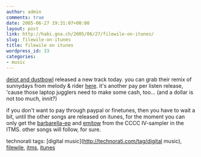 ```yaml
---
author: admin
comments: true
date: 2005-06-27 19:31:07+00:00
layout: post
link: http://habi.gna.ch/2005/06/27/filewile-on-itunes/
slug: filewile-on-itunes
title: filewile on itunes
wordpress_id: 33
categories:
- music
---
```



[dejot and dustbowl](http://filewile.com/) released a new track today. you can grab their remix of sunnydays from melody & rider [here](http://filewile.com/html/en/tracks_download/index.php). it's another pay per listen release, 'cause those laptop jugglers need to make some cash, too... (and a dollar is not too much, innit?)
  
if you don't want to pay through paypal or finetunes, then you have to wait a bit, until the other songs are released on itunes, for the moment you can only get the [barbarella-ep](http://phobos.apple.com/WebObjects/MZStore.woa/wa/viewArtist?artistId=42569013) and [emitow](http://phobos.apple.com/WebObjects/MZStore.woa/wa/viewArtist?artistId=42569013) from the CCCC IV-sampler in the ITMS. other songs will follow, for sure.





technorati tags: [digital music](http://technorati.com/tag/digital music), [filewile](http://technorati.com/tag/filewile), [itms](http://technorati.com/tag/itms), [itunes](http://technorati.com/tag/itunes)
